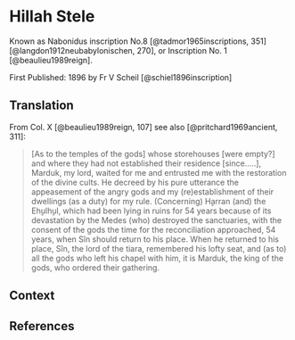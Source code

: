 # Hillah Stele

Known as Nabonidus inscription No.8 [@tadmor1965inscriptions, 351] [@langdon1912neubabylonischen, 270], 
or Inscription No. 1 [@beaulieu1989reign].

First Published: 1896 by Fr V Scheil [@schiel1896inscription]

## Translation

From Col. X [@beaulieu1989reign, 107] see also [@pritchard1969ancient, 311]:

> [As to the temples of the gods] whose storehouses [were empty?] and where they had not established their residence 
> [since.....], Marduk, my lord, waited for me and entrusted me with the restoration of the divine cults. He decreed 
> by his pure utterance the appeasement of the angry gods and my (re)establishment of their dwellings (as a duty) for 
> my rule. (Concerning) H̬arran (and) the Eh̬ulh̬ul, which had been lying in ruins for 54 years because of its devastation 
> by the Medes (who) destroyed the sanctuaries, with the consent of the gods the time for the reconciliation approached, 
> 54 years, when Sîn should return to his place. When he returned to his place, Sîn, the lord of the tiara, remembered 
> his lofty seat, and (as to) all the gods who left his chapel with him, it is Marduk, the king of the gods, who 
> ordered their gathering.

## Context


## References


